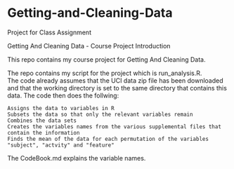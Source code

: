 # Getting-and-Cleaning-Data
Project for Class Assignment

Getting And Cleaning Data - Course Project
Introduction

This repo contains my course project for Getting And Cleaning Data.

The repo contains my script for the project which is run_analysis.R.  
The code already assumes that the UCI data zip file has been downloaded and that the working directory is set to the same directory that contains this data.
The code then does the follwing:

    Assigns the data to variables in R
    Subsets the data so that only the relevant variables remain
    Combines the data sets
    Creates the variables names from the various supplemental files that contain the information
    Finds the mean of the data for each permutation of the variables "subject", "actvity" and "feature"

The CodeBook.md explains the variable names.

